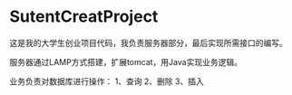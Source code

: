 # SutentCreatProject
这是我的大学生创业项目代码，我负责服务器部分，最后实现所需接口的编写。

服务器通过LAMP方式搭建，扩展tomcat，用Java实现业务逻辑。

业务负责对数据库进行操作：
1、查询
2、删除
3、插入
